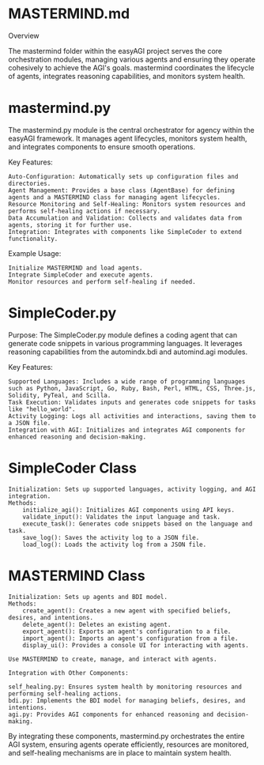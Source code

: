 # MASTERMIND.md
Overview

The mastermind folder within the easyAGI project serves the core orchestration modules, managing various agents and ensuring they operate cohesively to achieve the AGI's goals. mastermind coordinates the lifecycle of agents, integrates reasoning capabilities, and monitors system health.

# mastermind.py

The mastermind.py module is the central orchestrator for agency within the easyAGI framework. It manages agent lifecycles, monitors system health, and integrates components to ensure smooth operations.

Key Features:

    Auto-Configuration: Automatically sets up configuration files and directories.
    Agent Management: Provides a base class (AgentBase) for defining agents and a MASTERMIND class for managing agent lifecycles.
    Resource Monitoring and Self-Healing: Monitors system resources and performs self-healing actions if necessary.
    Data Accumulation and Validation: Collects and validates data from agents, storing it for further use.
    Integration: Integrates with components like SimpleCoder to extend functionality.

Example Usage:

    Initialize MASTERMIND and load agents.
    Integrate SimpleCoder and execute agents.
    Monitor resources and perform self-healing if needed.

# SimpleCoder.py

Purpose:
The SimpleCoder.py module defines a coding agent that can generate code snippets in various programming languages. It leverages reasoning capabilities from the automindx.bdi and automind.agi modules.

Key Features:

    Supported Languages: Includes a wide range of programming languages such as Python, JavaScript, Go, Ruby, Bash, Perl, HTML, CSS, Three.js, Solidity, PyTeal, and Scilla.
    Task Execution: Validates inputs and generates code snippets for tasks like "hello_world".
    Activity Logging: Logs all activities and interactions, saving them to a JSON file.
    Integration with AGI: Initializes and integrates AGI components for enhanced reasoning and decision-making.



# SimpleCoder Class

    Initialization: Sets up supported languages, activity logging, and AGI integration.
    Methods:
        initialize_agi(): Initializes AGI components using API keys.
        validate_input(): Validates the input language and task.
        execute_task(): Generates code snippets based on the language and task.
        save_log(): Saves the activity log to a JSON file.
        load_log(): Loads the activity log from a JSON file.

# MASTERMIND Class

    Initialization: Sets up agents and BDI model.
    Methods:
        create_agent(): Creates a new agent with specified beliefs, desires, and intentions.
        delete_agent(): Deletes an existing agent.
        export_agent(): Exports an agent's configuration to a file.
        import_agent(): Imports an agent's configuration from a file.
        display_ui(): Provides a console UI for interacting with agents.

    Use MASTERMIND to create, manage, and interact with agents.

    Integration with Other Components:

    self_healing.py: Ensures system health by monitoring resources and performing self-healing actions.
    bdi.py: Implements the BDI model for managing beliefs, desires, and intentions.
    agi.py: Provides AGI components for enhanced reasoning and decision-making.

By integrating these components, mastermind.py orchestrates the entire AGI system, ensuring agents operate efficiently, resources are monitored, and self-healing mechanisms are in place to maintain system health.
